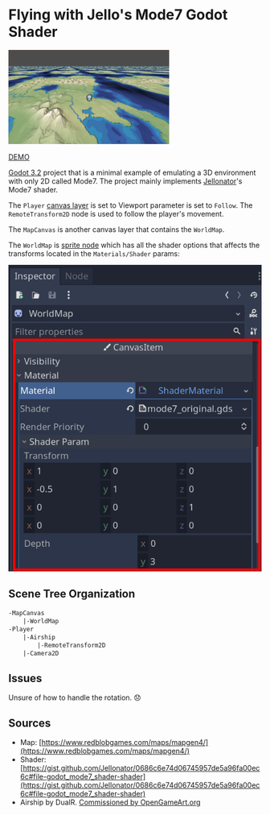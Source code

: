 # Flying with Jello's Mode7 Godot Shader
![](/media/example_1.png)

[DEMO](https://albertkun.github.io/godot-mode7-flying/builds/index.html)

[Godot 3.2](https://www.godotengine.org/) project that is a minimal example of emulating a 3D environment with only 2D called Mode7. The project mainly implements [Jellonator](https://gist.github.com/Jellonator/0686c6e74d06745957de5a96fa00ec6c#file-godot_mode7_shader-shader)'s Mode7 shader.

The `Player` [canvas layer](https://docs.godotengine.org/en/stable/tutorials/2d/canvas_layers.html) is set to Viewport parameter is set to `Follow`. The `RemoteTransform2D` node is used to follow the player's movement.

The `MapCanvas` is another canvas layer that contains the `WorldMap`.

The `WorldMap` is [sprite node](https://docs.godotengine.org/en/stable/classes/class_sprite.html) which has all the shader options that affects the transforms located in the `Materials/Shader` params:

![](/media/shader_params.png)

## Scene Tree Organization

```
-MapCanvas
    |-WorldMap
-Player
    |-Airship
        |-RemoteTransform2D
    |-Camera2D
```

## Issues

Unsure of how to handle the rotation. 😞

## Sources

- Map: [https://www.redblobgames.com/maps/mapgen4/](https://www.redblobgames.com/maps/mapgen4/)
- Shader: [https://gist.github.com/Jellonator/0686c6e74d06745957de5a96fa00ec6c#file-godot_mode7_shader-shader](https://gist.github.com/Jellonator/0686c6e74d06745957de5a96fa00ec6c#file-godot_mode7_shader-shader)
- Airship by DualR. [Commissioned by OpenGameArt.org](https://opengameart.org/content/16x16-fantasy-pixel-art-vehicles)